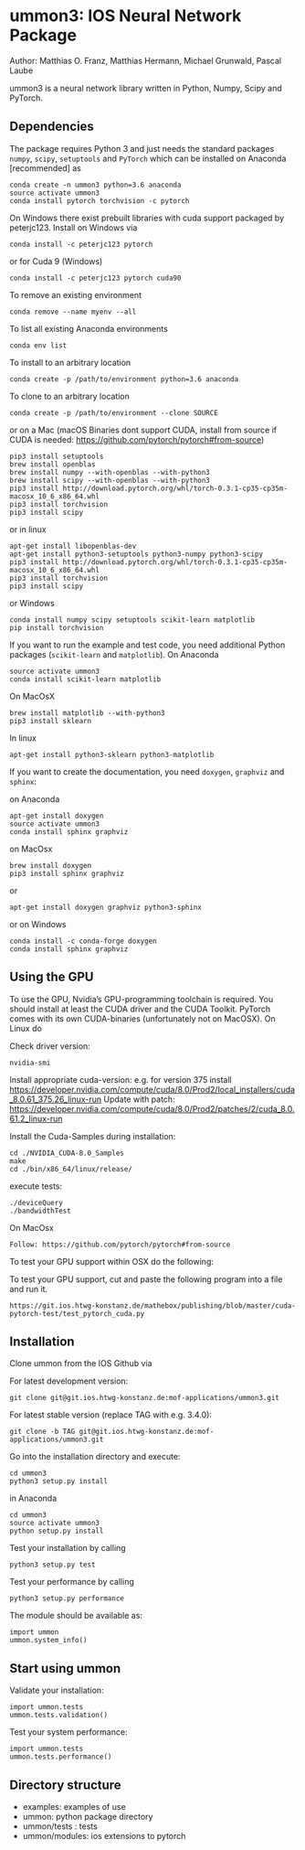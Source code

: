 # ummon3: IOS Neural Network Package
Author: Matthias O. Franz, Matthias Hermann, Michael Grunwald, Pascal Laube

ummon3 is a neural network library written in Python, Numpy, Scipy and PyTorch.

## Dependencies
The package requires Python 3 and just needs the standard packages `numpy`, `scipy`, 
`setuptools` and `PyTorch` which can be installed on Anaconda [recommended] as

    conda create -n ummon3 python=3.6 anaconda 
    source activate ummon3
    conda install pytorch torchvision -c pytorch
	
On Windows there exist prebuilt libraries with cuda support packaged by peterjc123.
Install on Windows via

	conda install -c peterjc123 pytorch

or for Cuda 9 (Windows)

	conda install -c peterjc123 pytorch cuda90

To remove an existing environment

    conda remove --name myenv --all

To list all existing Anaconda environments

    conda env list

To install to an arbitrary location

    conda create -p /path/to/environment python=3.6 anaconda
    
To clone to an arbitrary location

    conda create -p /path/to/environment --clone SOURCE

or on a Mac (macOS Binaries dont support CUDA, install from source if CUDA is needed: https://github.com/pytorch/pytorch#from-source)

    pip3 install setuptools
    brew install openblas
    brew install numpy --with-openblas --with-python3
    brew install scipy --with-openblas --with-python3
    pip3 install http://download.pytorch.org/whl/torch-0.3.1-cp35-cp35m-macosx_10_6_x86_64.whl 
    pip3 install torchvision
    pip3 install scipy  
    

or in linux

    apt-get install libopenblas-dev
    apt-get install python3-setuptools python3-numpy python3-scipy
    pip3 install http://download.pytorch.org/whl/torch-0.3.1-cp35-cp35m-macosx_10_6_x86_64.whl 
    pip3 install torchvision
    pip3 install scipy
	
or Windows

	conda install numpy scipy setuptools scikit-learn matplotlib
	pip install torchvision

If you want to run the example and test code, you need additional Python packages
(`scikit-learn` and `matplotlib`). On Anaconda

    source activate ummon3
    conda install scikit-learn matplotlib


On MacOsX

    brew install matplotlib --with-python3
    pip3 install sklearn

In linux

    apt-get install python3-sklearn python3-matplotlib

If you want to create the documentation, you need `doxygen`, `graphviz` and `sphinx`:

on Anaconda

    apt-get install doxygen
    source activate ummon3
    conda install sphinx graphviz

on MacOsx

    brew install doxygen
    pip3 install sphinx graphviz

or

    apt-get install doxygen graphviz python3-sphinx
	
or on Windows

	conda install -c conda-forge doxygen 
	conda install sphinx graphviz

## Using the GPU
To use the GPU, Nvidia’s GPU-programming toolchain is required. You should install at least the CUDA driver and the CUDA Toolkit.
PyTorch comes with its own CUDA-binaries (unfortunately not on MacOSX). On Linux do

Check driver version:

    nvidia-smi

Install appropriate cuda-version: e.g. for version 375 install https://developer.nvidia.com/compute/cuda/8.0/Prod2/local_installers/cuda_8.0.61_375.26_linux-run
Update with patch: https://developer.nvidia.com/compute/cuda/8.0/Prod2/patches/2/cuda_8.0.61.2_linux-run

Install the Cuda-Samples during installation:

    cd ./NVIDIA_CUDA-8.0_Samples
    make
    cd ./bin/x86_64/linux/release/

execute tests:

    ./deviceQuery
    ./bandwidthTest

On MacOsx

    Follow: https://github.com/pytorch/pytorch#from-source

To test your GPU support within OSX do the following:

To test your GPU support, cut and paste the following program into a file and run it.

    https://git.ios.htwg-konstanz.de/mathebox/publishing/blob/master/cuda-pytorch-test/test_pytorch_cuda.py

## Installation
Clone ummon from the IOS Github via

For latest development version:

    git clone git@git.ios.htwg-konstanz.de:mof-applications/ummon3.git
    
For latest stable version (replace TAG with e.g. 3.4.0):

    git clone -b TAG git@git.ios.htwg-konstanz.de:mof-applications/ummon3.git

Go into the installation directory and execute:

    cd ummon3
    python3 setup.py install

in Anaconda

    cd ummon3
    source activate ummon3
    python setup.py install

Test your installation by calling 

    python3 setup.py test
    
Test your performance by calling 

    python3 setup.py performance

The module should be available as:

    import ummon
    ummon.system_info()

## Start using ummon
Validate your installation:

    import ummon.tests
    ummon.tests.validation()

Test your system performance:

    import ummon.tests
    ummon.tests.performance()

## Directory structure
* examples: examples of use
* ummon: python package directory
* ummon/tests : tests
* ummon/modules: ios extensions to pytorch